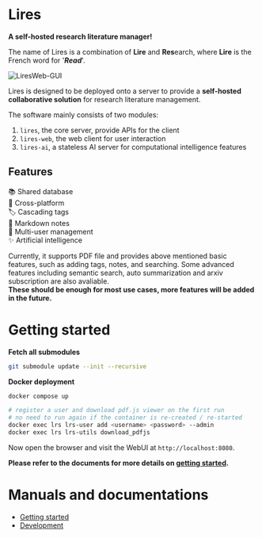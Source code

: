 # Lires 
**A self-hosted research literature manager!**   

The name of Lires is a combination of **Lire** and **Res**earch, where **Lire** is the French word for '***Read***'.

![LiresWeb-GUI](https://limengxun-imagebed.oss-cn-wuhan-lr.aliyuncs.com/liresweb1.1.3v0.png)

Lires is designed to be deployed onto a server to provide a **self-hosted collaborative solution** for research literature management.

The software mainly consists of two modules:  
1. `lires`, the core server, provide APIs for the client
2. `lires-web`, the web client for user interaction
3. `lires-ai`, a stateless AI server for computational intelligence features  

## Features
📚 Shared database  
🔄 Cross-platform  
🏷️ Cascading tags    
📝 Markdown notes  
👥 Multi-user management  
✨ Artificial intelligence

Currently, it supports PDF file and provides above mentioned basic features, such as adding tags, notes, and searching. Some advanced features including semantic search, auto summarization and arxiv subscription are also avaliable.   
**These should be enough for most use cases, more features will be added in the future.**

# Getting started
**Fetch all submodules**
```sh
git submodule update --init --recursive
```

**Docker deployment**
```sh
docker compose up

# register a user and download pdf.js viewer on the first run 
# no need to run again if the container is re-created / re-started
docker exec lrs lrs-user add <username> <password> --admin
docker exec lrs lrs-utils download_pdfjs
```
Now open the browser and visit the WebUI at `http://localhost:8080`.

**Please refer to the documents for more details on [getting started](docs/gettingStarted.md).**

# Manuals and documentations
- [Getting started](docs/gettingStarted.md)
- [Development](docs/devGuide.md)